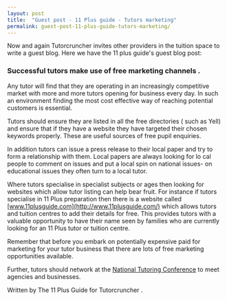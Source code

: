 ```yaml
---
layout: post
title:  "Guest post - 11 Plus guide - Tutors marketing"
permalink: guest-post-11-plus-guide-tutors-marketing/
---
```

Now and again Tutorcruncher invites other providers in the tuition space to
write a guest blog. Here we have the 11 plus guide's guest blog post:

### Successful tutors make use of free marketing channels  . 

Any tutor will find that they are operating in an increasingly competitive
market with more and more tutors opening for business every day. In such an
environment finding the most cost effective way of reaching potential
customers is essential.

Tutors should ensure they are listed in  all the  free directories  (  such as
Yell) and ensure that if they have a website they have targeted their chosen
keywords properly.  These are useful sources of free pupil enquiries.

In addition tutors  can  issue a press release to their local paper and try to
form a relationship with them. Local papers are always looking for lo  cal
people to comment  on issues and put a local spin on national issues- on
educational issues they often turn to a local tutor.

Where tutors specialise in specialist subjects or ages then looking for
websites which allow tutor listing can help bear fruit. For instance if tutors
specialise in 11 Plus preparation then there is a website called 
[www.11plusguide.com](http://www.11plusguide.com/) which allows tutors and
tuition centres to add their details for free. This provides tutors with a
valuable opportunity to have their name seen by families who are currently
looking for an 11  Plus  tutor or tuition centre.

Remember that before you embark on potentially expensive paid for marketing
for your tutor business that there are lots of free marketing opportunities
available.

Further, tutors should network at the [National Tutoring Conference](http://www.nationaltutoringconference.org.uk) 
to meet agencies and businesses.

Written by  The  11 Plus Guide for  Tutorcruncher  .

